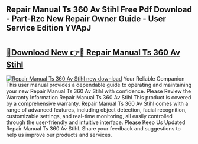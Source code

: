 ## Repair Manual Ts 360 Av Stihl Free Pdf Download - Part-Rzc New Repair Owner Guide - User Service Edition YVApJ

# <h2><a href="http://bc57512.oget.top/?id=Repair+Manual+Ts+360+Av+Stihl">🔗Download New 👉🔴 Repair Manual Ts 360 Av Stihl</a></h2>

[![Repair Manual Ts 360 Av Stihl new download](https://i.imgur.com/5g1atiW.png)](http://bc57512.oget.top/?id=Repair+Manual+Ts+360+Av+Stihl)
Your Reliable Companion This user manual provides a dependable guide to operating and maintaining your new Repair Manual Ts 360 Av Stihl with confidence. Please Review the Warranty Information Repair Manual Ts 360 Av Stihl This product is covered by a comprehensive warranty. Repair Manual Ts 360 Av Stihl comes with a range of advanced features, including object detection, facial recognition, customizable settings, and real-time monitoring, all easily controlled through the user-friendly and intuitive interface. Please Keep Us Updated Repair Manual Ts 360 Av Stihl. Share your feedback and suggestions to help us improve our products and services.
